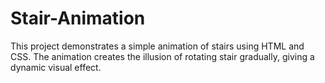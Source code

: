 # Stair-Animation
This project demonstrates a simple animation of stairs using HTML and CSS. The animation creates the illusion of rotating stair gradually, giving a dynamic visual effect.
